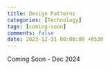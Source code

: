 ```yaml
--- 
title: Design Patterns
categories: [Technology]
tags: [coming-soon]
comments: false
date: 2023-12-31 00:00:00 +0530
---
```


Coming Soon - Dec 2024